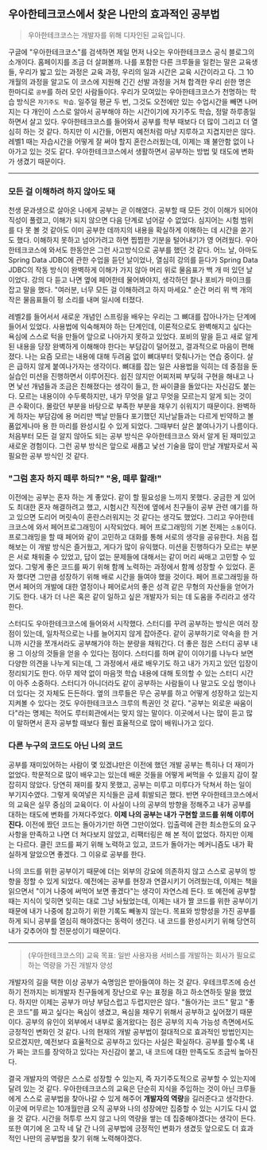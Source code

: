 ## 우아한테크코스에서 찾은 나만의 효과적인 공부법

> 우아한테크코스는 개발자를 위해 디자인된 교육입니다.

구글에 "우아한테크코스"를 검색하면 제일 먼저 나오는 우아한테크코스 공식 블로그의 소개이다. 홈페이지를 조금 더 살펴볼까. 나를 포함한 다른 크루들을 일컫는 말은 교육생들, 우리가 밟고 있는 과정은 교육 과정, 우리의 일과 시간은 교육 시간이라고 다. 그 10개월의 과정을 알고도 이 코스에 지원해 긴긴 선발 과정을 거쳐 합격한 우리 쉰한 명은 한마디로 `공부`를 하러 모인 사람들이다. 우리가 모여있는 우아한테크코스가 천명하는 학습 방식은 `자기주도 학습`.  일주일 평균 두 번, 그것도 오전에만 있는 수업시간을 빼면 나머지는 다 개인이 스스로 알아서 공부해야 하는 시간이기에 자기주도 학습, 정말 하루종일 하면서 살고 있다. 우아한테크코스를 들어와서 공부를 학부 때보다 더 많이 그리고 더 열심히 하는 것 같다. 하지만 이 시간들, 어쩐지 예전처럼 마냥 지루하고 지겹지만은 않다. 레벨1 때는 자습시간을 어떻게 잘 써야 할지 혼란스러웠는데, 이제는 꽤 불안함 없이 나아가고 있는 것도 같다. 우아한테크코스에서 생활하면서 공부하는 방법 및 태도에 변화가 생겼기 때문이다. 

---
### 모든 걸 이해하려 하지 않아도 돼

천생 문과생으로 살아온 나에게 공부는 곧 이해였다. 공부할 때 모든 것이 이해가 되어야 직성이 풀렸고, 이해가 되지 않으면 다음 단계로 넘어갈 수 없었다. 심지어는 시험 범위를 다 못 볼 것 같아도 이미 공부한 데까지의 내용을 확실하게 이해하는 데 시간을 쏟기도 했다. 이해하지 못하고 넘어가려고 하면 찝찝한 기분을 털어내기가 영 어려웠다. 우아한테크코스에 와서도 한동안은 그런 사고방식으로 공부를 했던 것 같다. 어느 날, 아마도 Spring Data JDBC에 관한 수업을 듣던 날이었나, 열심히 강의를 듣다가 Spring Data JDBC의 작동 방식이 완벽하게 이해가 가지 않아 머리 위로 물음표가 백 개 떠 있던 날이었다. 강의 다 듣고 나면 옆에 페어한테 물어봐야지, 생각하던 찰나 포비가 마이크를 잡고 말을 했다. "여러분, 너무 모든 걸 이해하려고 하지 마세요." 순간 머리 위 백 개의 작은 물음표들이 펑 소리를 내며 일시에 터졌다.

레벨2를 들어서서 새로운 개념인 스프링을 배우는 우리는 그 뼈대를 잡아나가는 단계에 들어서 있었다. 사용법에 익숙해져야 하는 단계인데, 이론적으로도 완벽해지고 싶다는 욕심에 스스로 턱을 만들어 앞으로 나아가지 못하고 있었다. 포비의 말을 듣고 새로 알게 된 내용을 당장 완벽하게 이해해야 한다는 부담감이 덜어졌고, 결과적으로 마음이 편해졌다. 나는 요즘 모르는 내용에 대해 두려움 없이 뼈대부터 맞춰나가는 연습 중이다. 살은 급하지 않게 붙여나가자는 생각이다. 뼈대를 잡는 일은 사용법을 익히는 데 중점을 둔 실습인 미션을 진행하면서 이루어진다. 쉽진 않지만 어찌저찌 부딪혀 구현을 해내고 나면 낯선 개념들과 조금은 친해졌다는 생각이 들고, 한 싸이클을 돌았다는 자신감도 붙는다. 모르는 내용이야 수두룩하지만, 내가 무엇을 알고 무엇을 모르는지 알게 되는 것이 큰 수확이다. 몰랐던 부분을 바탕으로 부족한 부분을 채우기 쉬워지기 때문이다. 완벽하게 하자는 부담감에 용 머리만 백날 만들다 포기했던 지난날들과는 다르게 빈약하고 볼품없게나마 용 한 마리를 완성시킬 수 있게 되었다. 그때부터 살은 붙여나가기 나름이다. 처음부터 모든 걸 알지 않아도 되는 공부 방식은 우아한테크코스 와서 알게 된 재미있고 새로운 경험이다. 그런 공부 방식은 앞으로 새롭고 낯선 기술을 많이 만날 개발자로서 꼭 필요한 공부 방식인 것 같다.

### "그럼 혼자 하지 떼루 하듸?" "응, 떼루 할래!"

이전에는 공부는 혼자 하는 게 좋았다. 같이 할 필요성을 느끼지 못했다. 궁금한 게 있어도 최대한 혼자 해결하려고 했고, 시험시간 직전에 옆에서 친구들이 공부 관련 얘기를 하고 있으면 도리어 머릿속이 혼란스러워지는 것 같다는 생각도 했었다. 그리고 우아한테크코스에 와서 페어프로그래밍이 시작되었다. 페어 프로그래밍의 기본 전제는 `소통`이다. 프로그래밍을 할 때 페어와 같이 고민하고 대화를 통해 서로의 생각을 공유한다. 처음 접해보는 이 개발 방식은 즐거웠고, 게다가 많이 유익했다. 미션을 진행하다가 모르는 부분은 서로 채워줄 수 있었고, 답이 없는 문제들에 대해서는 같이 머리 싸매고 고민할 수 있었다. 그렇게 좋은 코드를 짜기 위해 함께 노력하는 과정에서 함께 성장할 수 있었다. 혼자 했다면 그만큼 성장하기 위해 배로 시간을 들여야 했을 것이다. 페어 프로그래밍을 하면서 페어의 개발에 대한 열정이나 페어로서의 좋은 성격 같은 무형의 자산들을 얻어가기도 한다. 내가 더 나은 혹은 같이 일하고 싶은 개발자가 되는 데 도움을 주리라고 생각한다.

스터디도 우아한테크코스에 들어와서 시작했다. 스터디를 꾸려 공부하는 방식은 여러 장점이 있는데, 일차적으로는 나를 늘어지지 않게 잡아준다. 같이 공부하기로 약속을 한 거니까 시간을 쪼개서라도 공부해가야 하는 분량을 채워간다. 더 좋은 점은 스터디 공부 내용 그 이상의 것들을 얻을 수 있다는 점이다. 스터디를 하며 같이 이야기를 나누다 보면 다양한 의견을 나누게 되는데, 그 과정에서 새로 배우기도 하고 내가 가지고 있던 입장이 정리되기도 한다. 아무 제약 없이 마음껏 학습 내용에 대해 토의할 수 있는 스터디 시간이 아주 소중하다. 스터디가 아니더라도 같이 공부하는 사람들이 나 말고도 오십 명이나 더 있다는 것 자체도 든든하다. 옆의 크루들은 무슨 공부를 하고 어떻게 성장하고 있는지 지켜볼 수 있다는 것도 우아한테크코스 크루의 특권인 것 같다. "공부는 외로운 싸움이다"라는 명제는 적어도 루터회관에서는 맞지 않는 말이다. 이곳에서 나는 많이 듣고 많이 말하면서 혼자 공부할 때보다 훨씬 효율적으로 많이 배워나가고 있다. 

### 다른 누구의 코드도 아닌 나의 코드

공부를 재미있어하는 사람이 몇 있겠냐만은 이전에 했던 개발 공부는 특히나 더 재미가 없었다. 학문적으로 많이 배우고는 있는데 배운 것들을 어떻게 써먹을 수 있을지 감이 잘 잡히지 않았다. 당연히 재미를 찾지 못했고, 공부는 미루고 미루다가 닥쳐서 하는 일이 부기지수였다. 그렇게 욱여넣은 지식들은 금세 휘발되곤 했다. 반면 우아한테크코스에서의 교육은 실무 중심의 교육이다. 이 사실이 나의 공부의 방향을 정해주고 내가 공부를 대하는 태도에 변화를 가져다주었다. **이제 나의 공부는 내가 구현할 코드를 위해 이루어진다.** 이전에 짰던 코드는 돌아가기만 하면 그만이었다. 입출력에 관한 최소한도의 요구사항을 만족하고 나면 더 쳐다보지 않았고, 리팩터링은 해 본 적이 없었다. 하지만 이제는 다르다. 클린 코드를 짜기 위해 노력하고 있고, 코드가 돌아가는 메커니즘도 내가 확실하게 알았으면 좋겠다. 그 이유로 공부를 한다. 

나의 코드를 위한 공부이기 때문에 더는 외부의 강요에 의존하지 않고 스스로 공부의 방향을 정할 수 있게 되었다. 예전에는 공부를 현장과 연결시키기 어려웠는데, 이제는 책을 읽으면서 "이거 나중에 써먹어 보면 좋겠다"는 생각이 자연스레 든다. 또 예전에 공부할 때는 지식이 잊히면 잊히는 대로 그냥 놔뒀었는데, 이제는 내가 짤 코드를 위한 공부이기 때문에 내가 나중에 참고하기 위한 기록도 빼놓지 않는다. 목표와 방향성을 가진 공부를 하게 되니 공부를 열심히 해야겠다는 동력이 생긴다. 내 코드를 완성시키기 위해 당연히 내가 갖추어야 할 전문성이기 때문이다.

---
> (우아한테크코스의) 교육 목표: 일반 사용자용 서비스를 개발하는 회사가 필요로 하는 역량을 가진 개발자 양성

개발자의 길을 택한 이상 공부가 숙명임은 받아들여야 하는 것 같다. 우테크루즈에 승선하기 전까지는 비개발자 친구들에게 장난으로 우는 표정을 하고 하소연하듯 말을 했었다. 하지만 이제는 공부가 마냥 부담스럽고 두렵지만은 않다. "돌아가는 코드" 말고 "좋은 코드"를 짜고 싶다는 욕심이 생겼고, 욕심을 채우기 위해서 공부하고 싶어졌기 때문이다. 공부의 유인이 외부에서 내부로 옮겨왔다는 점은 공부의 지속 가능성 측면에서도 긍정적인 변화인 것 같다. 나의 현재의 개발 공부법이 절대적으로 효과적인 방법인지는 모르겠지만, 예전보다 효율적으로 공부하고 있다는 사실은 확실하다. 공부를 할수록 내가 짜는 코드를 장악하고 있다는 자신감이 붙고, 내 코드에 대한 만족도도 조금씩 높아진다.

결국 개발자의 역량은 스스로 성장할 수 있는지, 즉 자기주도적으로 공부할 수 있는지에 달려 있는 것 같다. 우아한테크코스의 교육은 단순히 지식을 주입하는 것이 아닌 크루들에게 스스로 공부법을 찾아나갈 수 있게 해주어 **개발자의 역량**을 길러준다고 생각한다. 이곳에 머무르는 10개월만큼 오직 공부와 나의 성장에만 집중할 수 있는 시기도 다시 없을 것 같다. 시간을 허투루 쓰지 않고 나의 역량을 쌓는 데 집중해야겠다는 생각이 든다. 또한 여기에 온 고작 네 달 간 나의 공부법에 긍정적인 변화가 생겼듯 앞으로도 더 효과적인 나만의 공부법을 찾기 위해 노력해야겠다.
